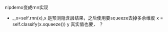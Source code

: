 nlpdemo变成rnn实现

+ 
  _,x=self.rnn(x),x 是预测隐含层结果，之后使用要squeeze去掉多余维度
  x = self.classify(x.squeeze())
  y 真实值也要， ？

  
